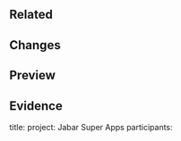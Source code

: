 ## Related


## Changes


## Preview


## Evidence
title:
project: Jabar Super Apps
participants: 


